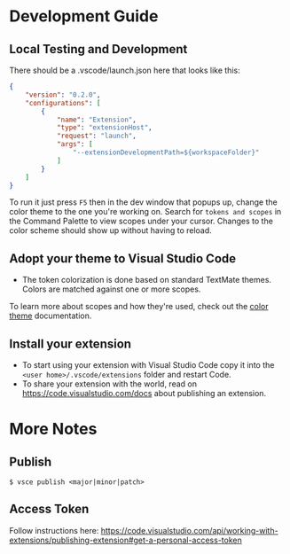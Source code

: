 # Development Guide

## Local Testing and Development

There should be a .vscode/launch.json here that looks like this:

```json
{
	"version": "0.2.0",
    "configurations": [
        {
            "name": "Extension",
            "type": "extensionHost",
            "request": "launch",
            "args": [
                "--extensionDevelopmentPath=${workspaceFolder}"
            ]
        }
    ]
}
```

To run it just press `F5` then in the dev window that popups up, change the color theme to the one you're working on. Search for `tokens and scopes` in the Command Palette to view scopes under your cursor. Changes to the color scheme should show up without having to reload.

## Adopt your theme to Visual Studio Code

* The token colorization is done based on standard TextMate themes. Colors are matched against one or more scopes.

To learn more about scopes and how they're used, check out the [color theme](https://code.visualstudio.com/api/extension-guides/color-theme) documentation.

## Install your extension

* To start using your extension with Visual Studio Code copy it into the `<user home>/.vscode/extensions` folder and restart Code.
* To share your extension with the world, read on https://code.visualstudio.com/docs about publishing an extension.

# More Notes

## Publish

```
$ vsce publish <major|minor|patch>
```

## Access Token

Follow instructions here: https://code.visualstudio.com/api/working-with-extensions/publishing-extension#get-a-personal-access-token
